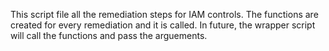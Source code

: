 This script file all the remediation steps for IAM controls. The functions are created for every remediation and it is called. In future, the wrapper script will call the functions and pass the arguements.
